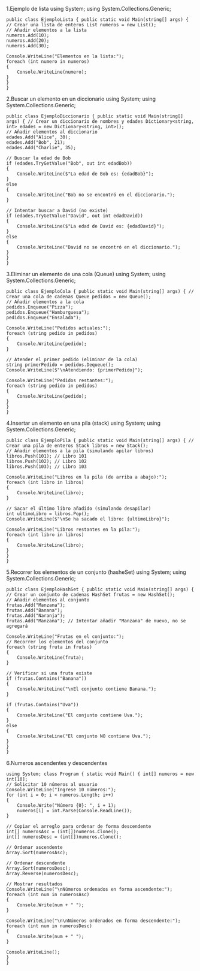 1.Ejemplo de lista using System; using System.Collections.Generic;

    public class EjemploLista { public static void Main(string[] args) { // Crear una lista de enteros List numeros = new List();
    // Añadir elementos a la lista
    numeros.Add(10);
    numeros.Add(20);
    numeros.Add(30);

    Console.WriteLine("Elementos en la lista:");
    foreach (int numero in numeros)
    {
        Console.WriteLine(numero);
    }
    }
    }

2.Buscar un elemento en un diccionario using System; using System.Collections.Generic;

    public class EjemploDiccionario { public static void Main(string[] args) { // Crear un diccionario de nombres y edades Dictionary<string, int> edades = new Dictionary<string, int>();
    // Añadir elementos al diccionario
    edades.Add("Alice", 30);
    edades.Add("Bob", 21);
    edades.Add("Charlie", 35);

    // Buscar la edad de Bob
    if (edades.TryGetValue("Bob", out int edadBob))
    {
        Console.WriteLine($"La edad de Bob es: {edadBob}");
    }
    else
    {
        Console.WriteLine("Bob no se encontró en el diccionario.");
    }

    // Intentar buscar a David (no existe)
    if (edades.TryGetValue("David", out int edadDavid))
    {
        Console.WriteLine($"La edad de David es: {edadDavid}");
    }
    else
    {
        Console.WriteLine("David no se encontró en el diccionario.");
    }
    }
    }

3.Eliminar un elemento de una cola (Queue) using System; using System.Collections.Generic;

    public class EjemploCola { public static void Main(string[] args) { // Crear una cola de cadenas Queue pedidos = new Queue();
    // Añadir elementos a la cola
    pedidos.Enqueue("Pizza");
    pedidos.Enqueue("Hamburguesa");
    pedidos.Enqueue("Ensalada");

    Console.WriteLine("Pedidos actuales:");
    foreach (string pedido in pedidos)
    {
        Console.WriteLine(pedido);
    }

    // Atender el primer pedido (eliminar de la cola)
    string primerPedido = pedidos.Dequeue();
    Console.WriteLine($"\nAtendiendo: {primerPedido}");

    Console.WriteLine("Pedidos restantes:");
    foreach (string pedido in pedidos)
    {
        Console.WriteLine(pedido);
    }
    }
    }

4.Insertar un elemento en una pila (stack) using System; using System.Collections.Generic;

    public class EjemploPila { public static void Main(string[] args) { // Crear una pila de enteros Stack libros = new Stack();
    // Añadir elementos a la pila (simulando apilar libros)
    libros.Push(101); // Libro 101
    libros.Push(102); // Libro 102
    libros.Push(103); // Libro 103

    Console.WriteLine("Libros en la pila (de arriba a abajo):");
    foreach (int libro in libros)
    {
        Console.WriteLine(libro);
    }

    // Sacar el último libro añadido (simulando desapilar)
    int ultimoLibro = libros.Pop();
    Console.WriteLine($"\nSe ha sacado el libro: {ultimoLibro}");

    Console.WriteLine("Libros restantes en la pila:");
    foreach (int libro in libros)
    {
        Console.WriteLine(libro);
    }
    }
    } 

5.Recorrer los elementos de un conjunto (hasheSet) using System; using System.Collections.Generic;

    public class EjemploHashSet { public static void Main(string[] args) { // Crear un conjunto de cadenas HashSet frutas = new HashSet();
    // Añadir elementos al conjunto
    frutas.Add("Manzana");
    frutas.Add("Banana");
    frutas.Add("Naranja");
    frutas.Add("Manzana"); // Intentar añadir "Manzana" de nuevo, no se agregará

    Console.WriteLine("Frutas en el conjunto:");
    // Recorrer los elementos del conjunto
    foreach (string fruta in frutas)
    {
        Console.WriteLine(fruta);
    }

    // Verificar si una fruta existe
    if (frutas.Contains("Banana"))
    {
        Console.WriteLine("\nEl conjunto contiene Banana.");
    }

    if (frutas.Contains("Uva"))
    {
        Console.WriteLine("El conjunto contiene Uva.");
    }
    else
    {
        Console.WriteLine("El conjunto NO contiene Uva.");
    }
    }
    }

6.Numeros ascendentes y descendentes

    using System; class Program { static void Main() { int[] numeros = new int[10];
    // Solicitar 10 números al usuario
    Console.WriteLine("Ingrese 10 números:");
    for (int i = 0; i < numeros.Length; i++)
    {
        Console.Write("Número {0}: ", i + 1);
        numeros[i] = int.Parse(Console.ReadLine());
    }

    // Copiar el arreglo para ordenar de forma descendente
    int[] numerosAsc = (int[])numeros.Clone();
    int[] numerosDesc = (int[])numeros.Clone();

    // Ordenar ascendente
    Array.Sort(numerosAsc);

    // Ordenar descendente
    Array.Sort(numerosDesc);
    Array.Reverse(numerosDesc);

    // Mostrar resultados
    Console.WriteLine("\nNúmeros ordenados en forma ascendente:");
    foreach (int num in numerosAsc)
    {
        Console.Write(num + " ");
    }

    Console.WriteLine("\n\nNúmeros ordenados en forma descendente:");
    foreach (int num in numerosDesc)
    {
        Console.Write(num + " ");
    }

    Console.WriteLine();
    }
    }
